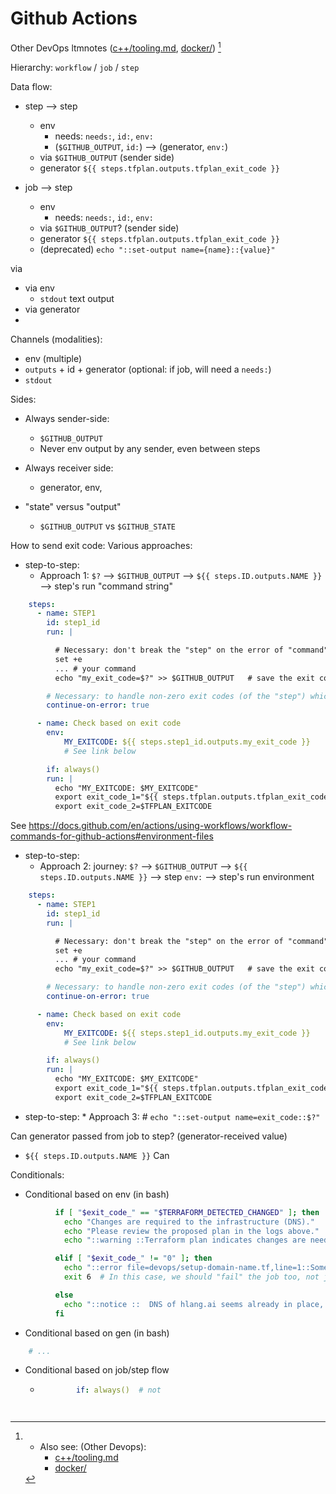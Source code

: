 
# Github Actions

Other DevOps ltmnotes ([c++/tooling.md](https://github.com/sohale/cs-glossaries/blob/56e5ba7b7f92fe03198240340305163e53be064e/c%2B%2B/tooling.md?plain=1#L58), [docker/](https://github.com/sohale/cs-glossaries/blob/56e5ba7b7f92fe03198240340305163e53be064e/docker/))
[^meta]

Hierarchy: `workflow` / `job` / `step`

<!-- ↑ ↓ → ← , ⟶ -->
Data flow:
* step ⟶ step
   * env
      * needs: `needs:`, `id:`, `env:`
      * (`$GITHUB_OUTPUT`, `id:`) ⟶ (generator, `env:`)
   * via `$GITHUB_OUTPUT` (sender side)
   * generator `${{ steps.tfplan.outputs.tfplan_exit_code }}`

* job ⟶ step
   * env
      * needs: `needs:`, `id:`, `env:`
   * via `$GITHUB_OUTPUT`? (sender side)
   * generator `${{ steps.tfplan.outputs.tfplan_exit_code }}`
   * (deprecated) `echo "::set-output name={name}::{value}"`



via <!-- xTimes , not channels -->
   * via env <!-- envtime -->
      * `stdout` text output
   * via generator <!-- generatortime -->
   * <!-- static -->

Channels (modalities):
   * env (multiple)
   * `outputs` + id + generator (optional: if job, will need a `needs:`)
   * `stdout`

Sides:
* Always sender-side:
   * `$GITHUB_OUTPUT`
   * Never env output by any sender, even between steps

* Always receiver side:
   * generator, env,

* "state" versus "output"
   * `$GITHUB_OUTPUT` vs `$GITHUB_STATE`



How to send exit code: Various approaches:
* step-to-step:
   * Approach 1: `$?` ⟶ `$GITHUB_OUTPUT` ⟶ `${{ steps.ID.outputs.NAME }}`  ⟶ step's run "command string"
```yaml
    steps:
      - name: STEP1
        id: step1_id
        run: |

          # Necessary: don't break the "step" on the error of "command"s:
          set +e
          ... # your command
          echo "my_exit_code=$?" >> $GITHUB_OUTPUT   # save the exit code

        # Necessary: to handle non-zero exit codes (of the "step") which indicate changes:
        continue-on-error: true 

      - name: Check based on exit code
        env:
            MY_EXITCODE: ${{ steps.step1_id.outputs.my_exit_code }}
            # See link below

        if: always()
        run: |
          echo "MY_EXITCODE: $MY_EXITCODE"
          export exit_code_1="${{ steps.tfplan.outputs.tfplan_exit_code }}"
          export exit_code_2=$TFPLAN_EXITCODE
```
See  https://docs.github.com/en/actions/using-workflows/workflow-commands-for-github-actions#environment-files


* step-to-step:
   * Approach 2: journey: `$?` ⟶ `$GITHUB_OUTPUT` ⟶ `${{ steps.ID.outputs.NAME }}`  ⟶ step `env:` ⟶ step's run environment
```yaml
    steps:
      - name: STEP1
        id: step1_id
        run: |

          # Necessary: don't break the "step" on the error of "command"s:
          set +e
          ... # your command
          echo "my_exit_code=$?" >> $GITHUB_OUTPUT   # save the exit code

        # Necessary: to handle non-zero exit codes (of the "step") which indicate changes:
        continue-on-error: true 

      - name: Check based on exit code
        env:
            MY_EXITCODE: ${{ steps.step1_id.outputs.my_exit_code }}
            # See link below

        if: always()
        run: |
          echo "MY_EXITCODE: $MY_EXITCODE"
          export exit_code_1="${{ steps.tfplan.outputs.tfplan_exit_code }}"
          export exit_code_2=$TFPLAN_EXITCODE

```

* step-to-step:
      * Approach 3:
                # `echo "::set-output name=exit_code::$?"`


Can generator passed from job to step? (generator-received value)
* `${{ steps.ID.outputs.NAME }}`
Can


Conditionals:
* Conditional based on env (in bash)
```bash
          if [ "$exit_code_" == "$TERRAFORM_DETECTED_CHANGED" ]; then
            echo "Changes are required to the infrastructure (DNS)."
            echo "Please review the proposed plan in the logs above."
            echo "::warning ::Terraform plan indicates changes are needed."

          elif [ "$exit_code_" != "0" ]; then
            echo "::error file=devops/setup-domain-name.tf,line=1::Something else went wrong during 'terraform plan'"
            exit 6  # In this case, we should "fail" the job too, not just annotations

          else
            echo "::notice ::  DNS of hlang.ai seems already in place, everything is fine."
          fi
```
* Conditional based on gen (in bash)
```bash
    # ...
```
* Conditional based on job/step flow
   * ```yaml
             if: always()  # not
   ```


[^meta]:
    * Also see: (Other Devops):
       * [c++/tooling.md](https://github.com/sohale/cs-glossaries/blob/56e5ba7b7f92fe03198240340305163e53be064e/c%2B%2B/tooling.md?plain=1#L58)
       * [docker/](https://github.com/sohale/cs-glossaries/blob/56e5ba7b7f92fe03198240340305163e53be064e/docker/)
